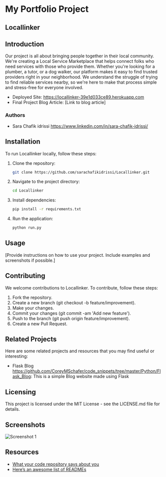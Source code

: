 # My Portfolio Project 

## Locallinker

## Introduction

Our project is all about bringing people together in their local community. We're creating a Local Service Marketplace that helps connect folks who need services with those who provide them. Whether you're looking for a plumber, a tutor, or a dog walker, our platform makes it easy to find trusted providers right in your neighborhood. We understand the struggle of trying to find reliable services nearby, so we're here to make that process simple and stress-free for everyone involved.

- Deployed Site: https://locallinker-39e1d033ce89.herokuapp.com
- Final Project Blog Article: [Link to blog article]

### Authors

- Sara Chafik idrissi https://www.linkedin.com/in/sara-chafik-idrissi/

## Installation

To run Locallinker locally, follow these steps:

1. Clone the repository:

   ```bash
   git clone https://github.com/sarachafikidrissi/Locallinker.git

2. Navigate to the project directory:
    ```bash
    cd Locallinker

3. Install dependencies:
    ```bash
    pip install -r requirements.txt

4. Run the application:
    ```bash
    python run.py
## Usage

[Provide instructions on how to use your project. Include examples and screenshots if possible.]

## Contributing

We welcome contributions to Locallinker. To contribute, follow these steps:

1. Fork the repository.
2. Create a new branch (git checkout -b feature/improvement).
3. Make your changes.
4. Commit your changes (git commit -am 'Add new feature').
5. Push to the branch (git push origin feature/improvement).
6. Create a new Pull Request.

## Related Projects

Here are some related projects and resources that you may find useful or interesting:

- Flask Blog https://github.com/CoreyMSchafer/code_snippets/tree/master/Python/Flask_Blog: This is a simple Blog website made using Flask 


## Licensing

This project is licensed under the MIT License - see the LICENSE.md file for details.

## Screenshots

![Screenshot 1](../Locallinker/screenshots/Screenshot%202024-03-05%20at%2014.55.06.png)

## Resources

- [What your code repository says about you](https://thoughtbot.com/blog/what-your-github-repo-says-about-you)
- [Here’s an awesome list of READMEs](https://github.com/matiassingers/awesome-readme)

